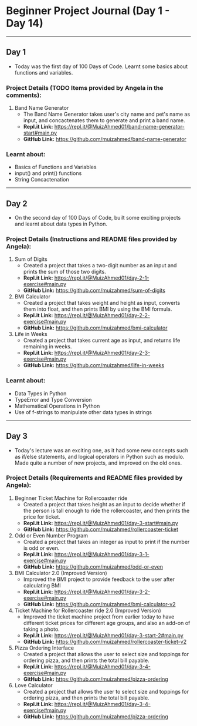 # Beginner Project Journal (Day 1 - Day 14)

***

## Day 1
* Today was the first day of 100 Days of Code. Learnt some basics about functions and variables.
### Project Details (TODO Items provided by Angela in the comments):
1. Band Name Generator 
   * The Band Name Generator takes user's city name and pet's name as input, and concactenates them to generate and print a band name.
   * **Repl.it Link:** https://repl.it/@MuizAhmed01/band-name-generator-start#main.py
   * **GitHub Link:** https://github.com/muizahmed/band-name-generator
### Learnt about:
* Basics of Functions and Variables
* input() and print() functions
* String Concactenation

***

## Day 2
* On the second day of 100 Days of Code, built some exciting projects and learnt about data types in Python.
### Project Details (Instructions and README files provided by Angela):
1. Sum of Digits
    * Created a project that takes a two-digit number as an input and prints the sum of those two digits. 
    * **Repl.it Link:** https://repl.it/@MuizAhmed01/day-2-1-exercise#main.py
    * **GitHub Link:** https://github.com/muizahmed/sum-of-digits
2. BMI Calculator
    * Created a project that takes weight and height as input, converts them into float, and then prints BMI by using the BMI formula.
    * **Repl.it Link:** https://repl.it/@MuizAhmed01/day-2-2-exercise#main.py
    * **GitHub Link:** https://github.com/muizahmed/bmi-calculator
3. Life in Weeks
    * Created a project that takes current age as input, and returns life remaining in weeks.
    * **Repl.it Link:** https://repl.it/@MuizAhmed01/day-2-3-exercise#main.py
    * **GitHub Link:** https://github.com/muizahmed/life-in-weeks
### Learnt about:
* Data Types in Python
* TypeError and Type Conversion
* Mathematical Operations in Python
* Use of f-strings to manipulate other data types in strings

***

## Day 3
* Today's lecture was an exciting one, as it had some new concepts such as if/else statements, and logical operators in Python such as modulo. Made quite a number of new projects, and improved on the old ones.
### Project Details (Requirements and README files provided by Angela):
1. Beginner Ticket Machine for Rollercoaster ride
    * Created a project that takes height as an input to decide whether if the person is tall enough to ride the rollercoaster, and then prints the price for ticket.
    * **Repl.it Link:** https://repl.it/@MuizAhmed01/day-3-start#main.py
    * **GitHub Link:** https://github.com/muizahmed/rollercoaster-ticket
2. Odd or Even Number Program
    * Created a project that takes an integer as input to print if the number is odd or even.
    * **Repl.it Link:** https://repl.it/@MuizAhmed01/day-3-1-exercise#main.py
    * **GitHub Link:** https://github.com/muizahmed/odd-or-even
3. BMI Calculator 2.0 (Improved Version)
    * Improved the BMI project to provide feedback to the user after calculating BMI
    * **Repl.it Link:** https://repl.it/@MuizAhmed01/day-3-2-exercise#main.py
    * **GitHub Link:** https://github.com/muizahmed/bmi-calculator-v2
4. Ticket Machine for Rollercoaster ride 2.0 (Improved Version)
    * Improved the ticket machine project from earlier today to have different ticket prices for different age groups, and also an add-on of taking a photo.
    * **Repl.it Link:** https://repl.it/@MuizAhmed01/day-3-start-2#main.py
    * **GitHub Link:** https://github.com/muizahmed/rollercoaster-ticket-v2
5. Pizza Ordering Interface
    * Created a project that allows the user to select size and toppings for ordering pizza, and then prints the total bill payable.
    * **Repl.it Link:** https://repl.it/@MuizAhmed01/day-3-4-exercise#main.py
    * **GitHub Link:** https://github.com/muizahmed/pizza-ordering
6. Love Calculator
    * Created a project that allows the user to select size and toppings for ordering pizza, and then prints the total bill payable.
    * **Repl.it Link:** https://repl.it/@MuizAhmed01/day-3-4-exercise#main.py
    * **GitHub Link:** https://github.com/muizahmed/pizza-ordering
